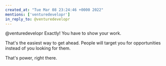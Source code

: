 ```yaml
---
created_at: "Tue Mar 08 23:24:46 +0000 2022"
mentions: ['venturedevelopr']
in_reply_to: @venturedevelopr
---
```


@venturedevelopr Exactly! You have to show your work. 

That's the easiest way to get ahead. People will target you for opportunities instead of you looking for them.

That's power, right there.